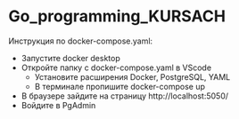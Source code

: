 # Go_programming_KURSACH
Инструкция по docker-compose.yaml:
- Запустите docker desktop
- Откройте папку с docker-compose.yaml в VScode
  - Установите расширения Docker, PostgreSQL, YAML
  - В терминале пропишите docker-compose up
- В браузере зайдите на страницу http://localhost:5050/
- Войдите в PgAdmin
